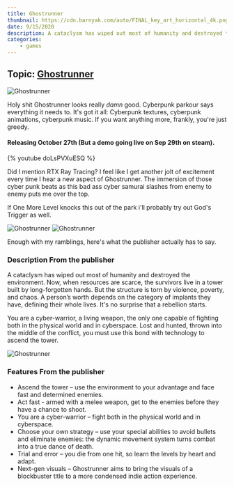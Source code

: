 ```yaml
---
title: Ghostrunner
thumbnail: https://cdn.barnyak.com/auto/FINAL_key_art_horizontal_4k.png
date: 9/15/2020
description: A cataclysm has wiped out most of humanity and destroyed the environment. Now, when resources are scarce, the survivors live in a tower built by long-forgotten hands.
categories:
    - games
---
```

## Topic: [Ghostrunner](https://store.steampowered.com/agecheck/app/1139900/)
![Ghostrunner](https://cdn.barnyak.com/auto/FINAL_key_art_horizontal_4k.png)

Holy shit Ghostrunner looks really *damn* good.  Cyberpunk parkour says everything it needs to.  It's got it all: Cyberpunk textures, cyberpunk animations, cyberpunk music.  If you want anything more, frankly, you're just greedy.

#### Releasing October 27th (But a demo going live on Sep 29th on steam). 

{% youtube doLsPVXuESQ %}

Did I mention RTX Ray Tracing?  I feel like I get another jolt of excitement every time I hear a new aspect of Ghostrunner.  The immersion of those cyber punk beats as this bad ass cyber samurai slashes from enemy to enemy puts me over the top.

If One More Level knocks this out of the park i'll probably try out God's Trigger as well.

![Ghostrunner](https://cdn.barnyak.com/auto/14.jpg)
![Ghostrunner](https://cdn.barnyak.com/auto/%5BGR%5D_hr_screenshot_03_1920x1080px.png)

Enough with my ramblings, here's what the publisher actually has to say.

### Description From the publisher
A cataclysm has wiped out most of humanity and destroyed the environment. Now, when resources are scarce, the survivors live in a tower built by long-forgotten hands. But the structure is torn by violence, poverty, and chaos. A person’s worth depends on the category of implants they have, defining their whole lives. It's no surprise that a rebellion starts.

You are a cyber-warrior, a living weapon, the only one capable of fighting both in the physical world and in cyberspace. Lost and hunted, thrown into the middle of the conflict, you must use this bond with technology to ascend the tower.

![Ghostrunner](https://cdn.barnyak.com/auto/6.jpg)

### Features From the publisher
* Ascend the tower – use the environment to your advantage and face fast and determined enemies.
* Act fast - armed with a melee weapon, get to the enemies before they have a chance to shoot.
* You are a cyber-warrior – fight both in the physical world and in cyberspace.
* Choose your own strategy – use your special abilities to avoid bullets and eliminate enemies: the dynamic movement system turns combat into a true dance of death. 
* Trial and error – you die from one hit, so learn the levels by heart and adapt.
* Next-gen visuals – Ghostrunner aims to bring the visuals of a blockbuster title to a more condensed indie action experience.
